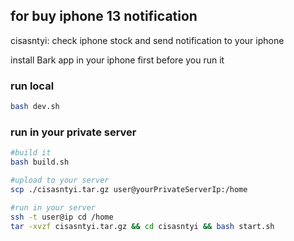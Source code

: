## for buy iphone 13 notification

cisasntyi: check iphone stock and send notification to your iphone

install Bark app in your iphone first before you run it

### run local

```bash
bash dev.sh
```

### run in your private server

```bash
#build it
bash build.sh

#upload to your server
scp ./cisasntyi.tar.gz user@yourPrivateServerIp:/home

#run in your server
ssh -t user@ip cd /home
tar -xvzf cisasntyi.tar.gz && cd cisasntyi && bash start.sh
```
